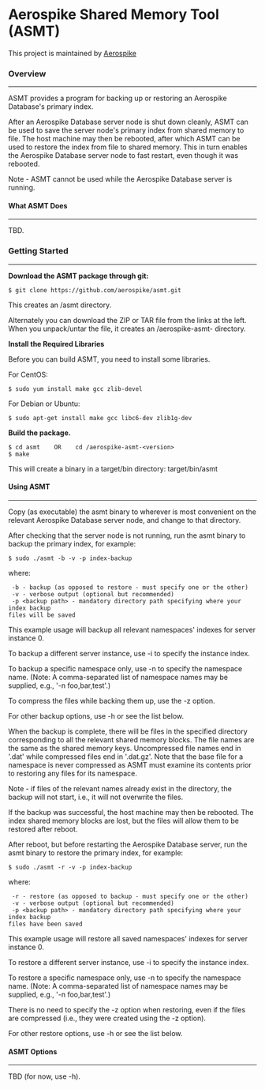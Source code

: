 # Aerospike Shared Memory Tool (ASMT)

This project is maintained by [Aerospike](http://www.aerospike.com)

### Overview
------------

ASMT provides a program for backing up or restoring an Aerospike Database's
primary index.

After an Aerospike Database server node is shut down cleanly, ASMT can be used
to save the server node's primary index from shared memory to file. The host
machine may then be rebooted, after which ASMT can be used to restore the index
from file to shared memory. This in turn enables the Aerospike Database server
node to fast restart, even though it was rebooted.

Note - ASMT cannot be used while the Aerospike Database server is running.

#### What ASMT Does
-------------------

TBD.

### Getting Started
--------------------

**Download the ASMT package through git:**

```
$ git clone https://github.com/aerospike/asmt.git
```
This creates an /asmt directory.

Alternately you can download the ZIP or TAR file from the links at the left.
When you unpack/untar the file, it creates an /aerospike-asmt-<version>
directory.

**Install the Required Libraries**

Before you can build ASMT, you need to install some libraries.

For CentOS:
```
$ sudo yum install make gcc zlib-devel
```

For Debian or Ubuntu:
```
$ sudo apt-get install make gcc libc6-dev zlib1g-dev
```

**Build the package.**

```
$ cd asmt    OR    cd /aerospike-asmt-<version>
$ make
```

This will create a binary in a target/bin directory: target/bin/asmt

#### Using ASMT
---------------

Copy (as executable) the asmt binary to wherever is most convenient on the
relevant Aerospike Database server node, and change to that directory.

After checking that the server node is not running, run the asmt binary to
backup the primary index, for example:
```
$ sudo ./asmt -b -v -p index-backup
```
where:
```
 -b - backup (as opposed to restore - must specify one or the other)
 -v - verbose output (optional but recommended)
 -p <backup path> - mandatory directory path specifying where your index backup
files will be saved
```

This example usage will backup all relevant namespaces' indexes for server
instance 0.

To backup a different server instance, use -i to specify the instance index.

To backup a specific namespace only, use -n to specify the namespace name.
(Note: A comma-separated list of namespace names may be supplied, e.g.,
'-n foo,bar,test'.)

To compress the files while backing them up, use the -z option.

For other backup options, use -h or see the list below.

When the backup is complete, there will be files in the specified directory
corresponding to all the relevant shared memory blocks. The file names are the
same as the shared memory keys. Uncompressed file names end in '.dat' while
compressed files end in '.dat.gz'. Note that the base file for a namespace
is never compressed as ASMT must examine its contents prior to restoring any
files for its namespace.

Note - if files of the relevant names already exist in the directory, the backup
will not start, i.e., it will not overwrite the files.

If the backup was successful, the host machine may then be rebooted. The index
shared memory blocks are lost, but the files will allow them to be restored
after reboot.

After reboot, but before restarting the Aerospike Database server, run the asmt
binary to restore the primary index, for example:
```
$ sudo ./asmt -r -v -p index-backup
```
where:
```
 -r - restore (as opposed to backup - must specify one or the other)
 -v - verbose output (optional but recommended)
 -p <backup path> - mandatory directory path specifying where your index backup
files have been saved
```

This example usage will restore all saved namespaces' indexes for server
instance 0.

To restore a different server instance, use -i to specify the instance index.

To restore a specific namespace only, use -n to specify the namespace name.
(Note: A comma-separated list of namespace names may be supplied, e.g.,
'-n foo,bar,test'.)

There is no need to specify the -z option when restoring, even if the files
are compressed (i.e., they were created using the -z option).

For other restore options, use -h or see the list below.

#### ASMT Options
-----------------

TBD (for now, use -h).
